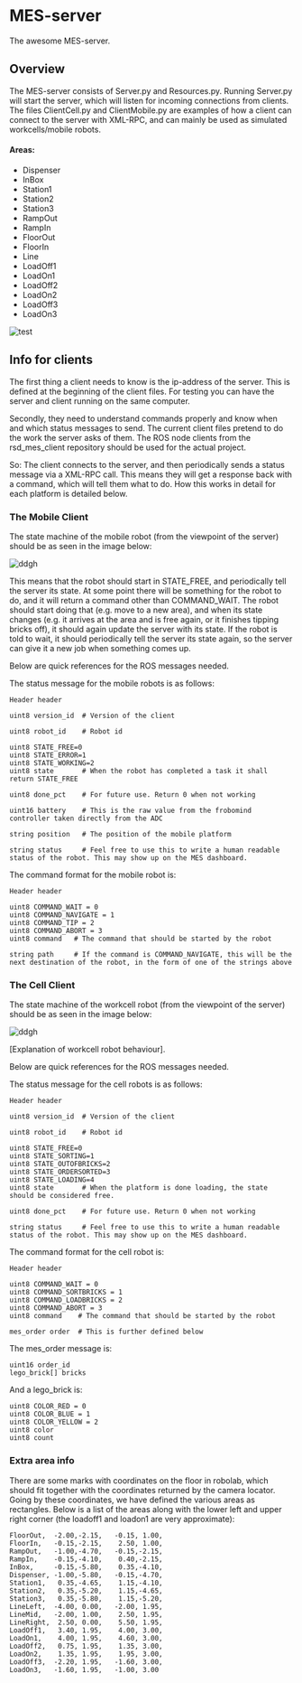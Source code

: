 MES-server
==========

The awesome MES-server.

## Overview

The MES-server consists of Server.py and Resources.py. Running Server.py will start the server, which will listen for incoming connections from clients. The files ClientCell.py and ClientMobile.py are examples of how a client can connect to the server with XML-RPC, and can mainly be used as simulated workcells/mobile robots.

#### Areas:
* Dispenser
* InBox
* Station1
* Station2
* Station3
* RampOut
* RampIn
* FloorOut
* FloorIn
* Line
* LoadOff1
* LoadOn1
* LoadOff2
* LoadOn2
* LoadOff3
* LoadOn3

![test](http://i.imgur.com/x0nrDWh.png?1 "Floor plan")

## Info for clients

The first thing a client needs to know is the ip-address of the server. This is defined at the beginning of the client files. For testing you can have the server and client running on the same computer.

Secondly, they need to understand commands properly and know when and which status messages to send. The current client files pretend to do the work the server asks of them. The ROS node clients from the rsd\_mes\_client repository should be used for the actual project.

So: The client connects to the server, and then periodically sends a status message via a XML-RPC call. This means they will get a response back with a command, which will tell them what to do. How this works in detail for each platform is detailed below.

### The Mobile Client

The state machine of the mobile robot (from the viewpoint of the server) should be as seen in the image below:

![ddgh](http://i.imgur.com/XdXQzcP.png "State machine for mobile robot")

This means that the robot should start in STATE\_FREE, and periodically tell the server its state. At some point there will be something for the robot to do, and it will return a command other than COMMAND\_WAIT. The robot should start doing that (e.g. move to a new area), and when its state changes (e.g. it arrives at the area and is free again, or it finishes tipping bricks off), it should again update the server with its state. If the robot is told to wait, it should periodically tell the server its state again, so the server can give it a new job when something comes up.

Below are quick references for the ROS messages needed.

The status message for the mobile robots is as follows:

```
Header header

uint8 version_id  # Version of the client

uint8 robot_id    # Robot id

uint8 STATE_FREE=0
uint8 STATE_ERROR=1
uint8 STATE_WORKING=2
uint8 state       # When the robot has completed a task it shall return STATE_FREE

uint8 done_pct    # For future use. Return 0 when not working

uint16 battery    # This is the raw value from the frobomind controller taken directly from the ADC

string position   # The position of the mobile platform

string status     # Feel free to use this to write a human readable status of the robot. This may show up on the MES dashboard.
```

The command format for the mobile robot is:

```
Header header

uint8 COMMAND_WAIT = 0
uint8 COMMAND_NAVIGATE = 1
uint8 COMMAND_TIP = 2
uint8 COMMAND_ABORT = 3
uint8 command   # The command that should be started by the robot

string path     # If the command is COMMAND_NAVIGATE, this will be the next destination of the robot, in the form of one of the strings above
```

### The Cell Client

The state machine of the workcell robot (from the viewpoint of the server) should be as seen in the image below:

![ddgh](http://i.imgur.com/Anqak4s.png "State machine for workcell robot")

[Explanation of workcell robot behaviour].

Below are quick references for the ROS messages needed.

The status message for the cell robots is as follows:

```
Header header

uint8 version_id  # Version of the client

uint8 robot_id    # Robot id

uint8 STATE_FREE=0
uint8 STATE_SORTING=1
uint8 STATE_OUTOFBRICKS=2
uint8 STATE_ORDERSORTED=3
uint8 STATE_LOADING=4
uint8 state       # When the platform is done loading, the state should be considered free.

uint8 done_pct    # For future use. Return 0 when not working

string status     # Feel free to use this to write a human readable status of the robot. This may show up on the MES dashboard.
```

The command format for the cell robot is:

```
Header header

uint8 COMMAND_WAIT = 0
uint8 COMMAND_SORTBRICKS = 1
uint8 COMMAND_LOADBRICKS = 2
uint8 COMMAND_ABORT = 3
uint8 command    # The command that should be started by the robot

mes_order order  # This is further defined below
```

The mes_order message is:

```
uint16 order_id
lego_brick[] bricks
```

And a lego_brick is:

```
uint8 COLOR_RED = 0
uint8 COLOR_BLUE = 1
uint8 COLOR_YELLOW = 2
uint8 color
uint8 count
```

### Extra area info

There are some marks with coordinates on the floor in robolab, which should fit together with the coordinates returned by the camera locator. Going by these coordinates, we have defined the various areas as rectangles. Below is a list of the areas along with the lower left and upper right corner (the loadoff1 and loadon1 are very approximate):

```
FloorOut,  -2.00,-2.15,   -0.15, 1.00,
FloorIn,   -0.15,-2.15,    2.50, 1.00,
RampOut,   -1.00,-4.70,   -0.15,-2.15,
RampIn,    -0.15,-4.10,    0.40,-2.15,
InBox,     -0.15,-5.80,    0.35,-4.10,
Dispenser, -1.00,-5.80,   -0.15,-4.70,
Station1,   0.35,-4.65,    1.15,-4.10,
Station2,   0.35,-5.20,    1.15,-4.65,
Station3,   0.35,-5.80,    1.15,-5.20,
LineLeft,  -4.00, 0.00,   -2.00, 1.95,
LineMid,   -2.00, 1.00,    2.50, 1.95,
LineRight,  2.50, 0.00,    5.50, 1.95,
LoadOff1,   3.40, 1.95,    4.00, 3.00,
LoadOn1,    4.00, 1.95,    4.60, 3.00,
LoadOff2,   0.75, 1.95,    1.35, 3.00,
LoadOn2,    1.35, 1.95,    1.95, 3.00,
LoadOff3,  -2.20, 1.95,   -1.60, 3.00,
LoadOn3,   -1.60, 1.95,   -1.00, 3.00
```
